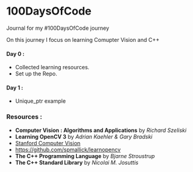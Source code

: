 # 100DaysOfCode
 Journal for my #100DaysOfCode journey

On this journey I focus on learning Comupter Vision and C++

#### Day 0 : 
* Collected learning resources. 
* Set up the Repo. 
#### Day 1 :
* Unique_ptr example


### Resources : 
* **Computer Vision : Algorithms and Applications** by *Richard Szeliski*
* **Learning OpenCV 3** by *Adrian Kaehler & Gary Bradski*
* [Stanford Computer Vision](https://www.youtube.com/playlist?list=PLf7L7Kg8_FNxHATtLwDceyh72QQL9pvpQ)
* https://github.com/spmallick/learnopencv
* **The C++ Programming Language** by *Bjarne Stroustrup*
* **The C++ Standard Library** by *Nicolai M. Josuttis*

